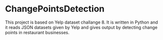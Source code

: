 # ChangePointsDetection
This project is based on Yelp dataset challange 8. It is written in Python and it reads JSON datasets given by Yelp and gives output by detecting change points in restaurant businesses.
